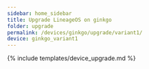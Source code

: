 ```yaml
---
sidebar: home_sidebar
title: Upgrade LineageOS on ginkgo
folder: upgrade
permalink: /devices/ginkgo/upgrade/variant1/
device: ginkgo_variant1
---
```

{% include templates/device_upgrade.md %}
